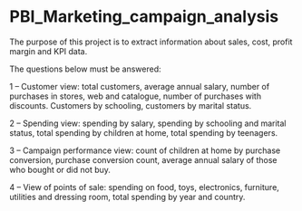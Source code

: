 # PBI_Marketing_campaign_analysis
 The purpose of this project is to extract information about sales, cost, profit margin and KPI data. 

The questions below must be answered:

1 – Customer view: total customers, average annual salary, number of purchases in stores, web and catalogue, number of purchases with discounts. Customers by schooling, customers by marital status.

2 – Spending view: spending by salary, spending by schooling and marital status, total spending by children at home, total spending by teenagers.

3 – Campaign performance view: count of children at home by purchase conversion, purchase conversion count, average annual salary of those who bought or did not buy.

4 – View of points of sale: spending on food, toys, electronics, furniture, utilities and dressing room, total spending by year and country.
